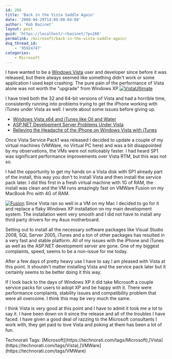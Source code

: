 ```yaml
---
id: 266
title: 'Back in the Vista Saddle Again'
date: '2008-04-29T14:09:00-04:00'
author: 'Rob Bazinet'
layout: post
guid: 'https://localhost/~rbazinet/?p=266'
permalink: /microsoft/back-in-the-vista-saddle-again/
dsq_thread_id:
    - '95924747'
categories:
    - Microsoft
---
```


I have wanted to be a [Windows Vista](https://www.microsoft.com/windows/products/windowsvista/default.aspx) user and developer since before it was released, but there always seemed like something didn't work or some application I used kept crashing. The pure pain of the performance of Vista alone was not worth the "upgrade" from Windows XP.[![VistaUltimate](https://www.accidentaltechnologist.com/files/media/image/WindowsLiveWriter/BackintheVistaSaddleAgain_11231/VistaUltimate_thumb.jpg)](https://www.accidentaltechnologist.com/files/media/image/WindowsLiveWriter/BackintheVistaSaddleAgain_11231/VistaUltimate_2.jpg)

I have tried both the 32 and 64-bit versions of Vista and had a horrible time, consistently running into problems trying to get the iPhone working with iTunes under Vista as well. I wrote about some issues before giving up.

- [Windows Vista x64 and iTunes like Oil and Water](https://www.accidentaltechnologist.com/apple/windows-vista-x64-and-itunes-like-oil-and-water-2/)
- [ASP.NET Development Server Problems Under Vista](https://www.accidentaltechnologist.com/asp-net/aspnet-development-server-problems-under-vista/)
- [Relieving the Headache of the iPhone on Windows Vista with iTunes](https://www.accidentaltechnologist.com/apple/relieving-the-headache-of-the-iphone-on-windows-vista-with-itunes/)

Once Vista Service Pack1 was released I decided to update a couple of my virtual machines (VMWare, no Virtual PC here) and was a bit disappointed by my observations, the VMs were not noticeably faster. I had heard SP1 was significant performance improvements over Vista RTM, but this was not so.

I had the opportunity to get my hands on a Vista disk with SP1 already part of the install, this way you don't to install Vista and then install the service pack later. I did this first in a fresh virtual machine with 1G of RAM, the install was clean and the VM runs amazingly fast on VMWare Fusion on my MacBook Pro with 4G of RAM.

[![Fusion](https://www.accidentaltechnologist.com/files/media/image/WindowsLiveWriter/BackintheVistaSaddleAgain_11231/Fusion_thumb.gif)](https://www.accidentaltechnologist.com/files/media/image/WindowsLiveWriter/BackintheVistaSaddleAgain_11231/Fusion_2.gif) Since Vista ran so well in a VM on my Mac I decided to go for it and replace a flaky Windows XP installation on my main development system. The installation went very smooth and I did not have to install any third party drivers for my Asus motherboard.

Setting out to install all the necessary software packages like Visual Studio 2008, SQL Server 2005, iTunes and a ton of other packages has resulted in a very fast and stable platform. All of my issues with the iPhone and iTunes as well as the ASP.NET development server are gone. One of my biggest complaints, speed, seems to be a non-issue for me today.

After a few days of pretty heavy use I have to say I am pleased with Vista at this point. It shouldn't matter installing Vista and the service pack later but it certainly seems to be better doing it this way.

If I look back to the days of Windows XP it did take Microsoft a couple service packs for users to adopt XP and be happy with it. There were performance complaints, stability issues and compatibility problem that were all overcome. I think this may be very much the same.

I think Vista is very good at this point and I have to admit it took me a lot to say it. I have been down on it since the release and all of the troubles I have faced. I have given a good deal of razzing to the Microsoft consultants I work with, they get paid to love Vista and poking at them has been a lot of fun.

<div class="wlWriterSmartContent" id="scid:0767317B-992E-4b12-91E0-4F059A8CECA8:7cab7437-3eb9-4ca0-b1ab-4a23b1411974" style="margin: 0px; padding: 0px; display: inline; float: none;">Technorati Tags: [Microsoft](https://technorati.com/tags/Microsoft),[Vista](https://technorati.com/tags/Vista),[VMWare](https://technorati.com/tags/VMWare)</div>